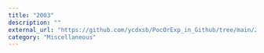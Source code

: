 ```yaml
---
title: "2003"
description: ""
external_url: "https://github.com/ycdxsb/PocOrExp_in_Github/tree/main/2003/README.md"
category: "Miscellaneous"
---
```

